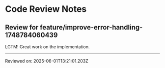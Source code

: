 # Code Review Notes

## Review for feature/improve-error-handling-1748784060439

LGTM! Great work on the implementation.

---
Reviewed on: 2025-06-01T13:21:01.203Z